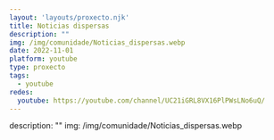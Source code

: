 ```yaml
---
layout: 'layouts/proxecto.njk'
title: Noticias dispersas
description: ""
img: /img/comunidade/Noticias_dispersas.webp
date: 2022-11-01
platform: youtube
type: proxecto
tags:
  - youtube
redes:
  youtube: https://youtube.com/channel/UC21iGRL8VX16PlPWsLNo6uQ/
---
```

description: ""
img: /img/comunidade/Noticias_dispersas.webp
